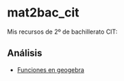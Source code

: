 # mat2bac_cit

Mis recursos de 2º de bachillerato CIT:


## Análisis

- [Funciones en geogebra](https://ggbm.at/aabgby5a)
